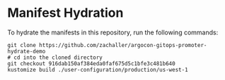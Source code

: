 # Manifest Hydration

To hydrate the manifests in this repository, run the following commands:

```shell
git clone https://github.com/zachaller/argocon-gitops-promoter-hydrate-demo
# cd into the cloned directory
git checkout 916dab150af384eda0faf675d5c1bfe3c481b640
kustomize build ./user-configuration/production/us-west-1
```

